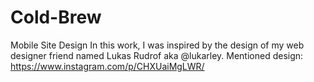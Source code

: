 # Cold-Brew
Mobile Site Design
In this work, I was inspired by the design of my web designer friend named Lukas Rudrof aka @lukarley. 
Mentioned design: https://www.instagram.com/p/CHXUaiMgLWR/
